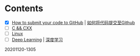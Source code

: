 # Contents

- [x] [How to submit your code to GitHub](docs/git/git.md) | [如何将代码提交至Github](docs/git/git_cn.md)
- [ ] [C && CXX]()
- [ ] [Linux]()
- [ ] [Deep Learning](docs/deepLearning/deepLearning.md) | [深度学习](docs/deepLearning/deepLearning_cn.md)

20201120-1305